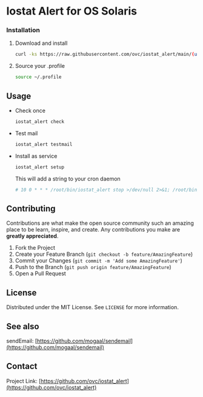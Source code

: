 # Iostat Alert for OS Solaris



### Installation

1. Download and install
   ```sh
   curl -ks https://raw.githubusercontent.com/ovc/iostat_alert/main/(uname -o)/install | sh
   ```
3. Source your .profile
   ```sh
   source ~/.profile
   ```



<!-- USAGE EXAMPLES -->
## Usage

* Check once
   ```sh
   iostat_alert check
   ```
* Test mail
   ```sh
   iostat_alert testmail
   ```
* Install as service
   ```sh
   iostat_alert setup
   ```
   This will add a string to your cron daemon
   ```sh
   # 10 0 * * * /root/bin/iostat_alert stop >/dev/null 2>&1; /root/bin/iostat_alert start >/dev/null 2>&1
   ```
   


<!-- CONTRIBUTING -->
## Contributing

Contributions are what make the open source community such an amazing place to be learn, inspire, and create. Any contributions you make are **greatly appreciated**.

1. Fork the Project
2. Create your Feature Branch (`git checkout -b feature/AmazingFeature`)
3. Commit your Changes (`git commit -m 'Add some AmazingFeature'`)
4. Push to the Branch (`git push origin feature/AmazingFeature`)
5. Open a Pull Request



<!-- LICENSE -->
## License

Distributed under the MIT License. See `LICENSE` for more information.



<!-- SEE ALSO -->
## See also

sendEmail: [https://github.com/mogaal/sendemail](https://github.com/mogaal/sendemail)



<!-- CONTACT -->
## Contact

Project Link: [https://github.com/ovc/iostat_alert](https://github.com/ovc/iostat_alert)
